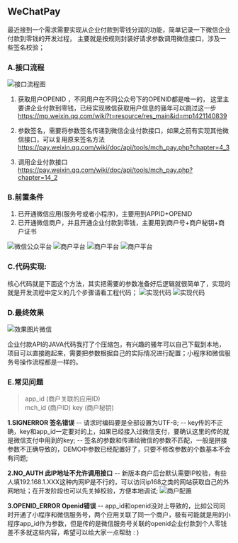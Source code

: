 ## WeChatPay

最近接到一个需求需要实现从企业付款到零钱分润的功能，简单记录一下微信企业付款到零钱的开发过程， 主要就是按规则封装好请求参数调用微信接口，涉及一些签名校验； 

### A.接口流程

![接口流程图](images/20200103155938.png)

1. 获取用户OPENID ，不同用户在不同公众号下的OPENID都是唯一的， 这里主要讲企业付款到零钱，已经实现微信获取用户信息的骚年可以跳过这一步
  https://mp.weixin.qq.com/wiki?t=resource/res_main&id=mp1421140839

2. 参数签名，需要将参数签名传递到微信企业付款接口，如果之前有实现其他微信接口，可以复用原来签名方法
  https://pay.weixin.qq.com/wiki/doc/api/tools/mch_pay.php?chapter=4_3

3. 调用企业付款接口
  https://pay.weixin.qq.com/wiki/doc/api/tools/mch_pay.php?chapter=14_2

### B.前置条件

1. 已开通微信应用(服务号或者小程序)，主要用到APPID+OPENID 
2. 已开通微信商户，并且开通企业付款到零钱，主要用到商户号+商户秘钥+商户证书 

![微信公众平台](images/20200103160402.png)
![商户平台](images/20200103160535.png)
![商户平台](images/20200103160639.png)
![商户平台](images/20200103160749.png)

### C.代码实现:

核心代码就是下面这个方法，其实把需要的参数准备好后逻辑就很简单了，实现的就是开发流程中定义的几个步骤请看工程代码；
![实现代码](images/20200103161207.png)
![实现代码](images/20200103161032.png)

### D.最终效果

![效果图片](images/20200103161716.jpg)微信

企业付款API的JAVA代码我打了个压缩包，有兴趣的骚年可以自己下载到本地，项目可以直接跑起来，需要把参数根据自己的实际情况进行配置；小程序和微信服务号操作流程都是一样的。 

### E.常见问题

> app_id (商户关联的应用ID)  
> mch_id (商户ID) 
> key (商户秘钥)

**1.SIGNERROR 签名错误**
-- 请求时编码要是全部设置为UTF-8; 
-- key传的不正确，key和app_id一定要对的上，如果已经接入过微信支付，要确认这里的传的就是微信支付中用到的key; 
-- 签名的参数和传递给微信的参数不匹配，一般是拼接参数不正确导致的，DEMO中参数已经配置好了，只要不修改参数的个数基本不会有问题;   

**2.NO_AUTH 此IP地址不允许调用接口**
-- 新版本商户后台默认需要IP校验，有些人填192.168.1.XXX这种内网IP是不行的，可以访问ip168之类的网站获取自己的外网地址；在开发阶段也可以先关掉校验，方便本地调试;
![商户配置](images/20200103162139.png)

 

 **3.OPENID_ERROR Openid错误**
-- app_id和openid没对上导致的，比如公司同时开通了小程序和微信服务号，两个应用关联了同一个商户，极有可能就是用的小程序app_id作为参数，但是传的是微信服务号关联的openid企业付款到个人零钱差不多就这些内容，希望可以给大家一点帮助 : )

